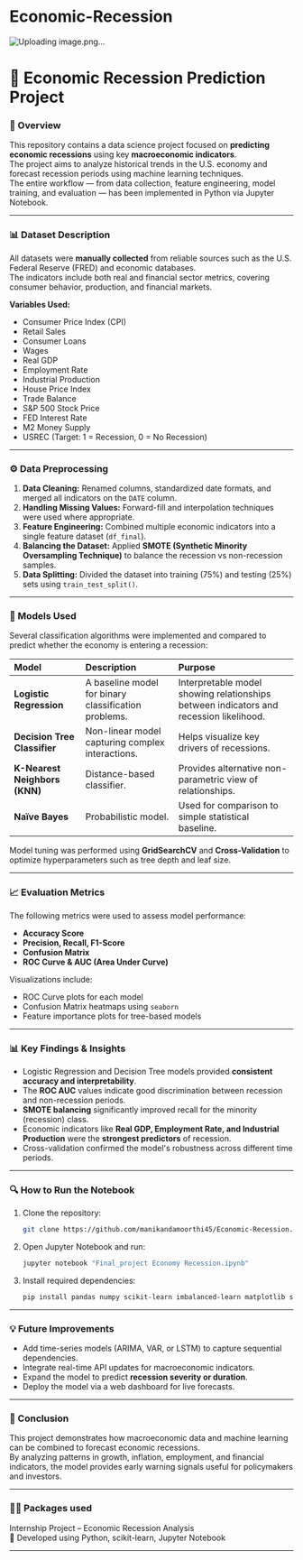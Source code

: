 # Economic-Recession
![Uploading image.png…]()


# 🏦 Economic Recession Prediction Project

### 📘 Overview
This repository contains a data science project focused on **predicting economic recessions** using key **macroeconomic indicators**.  
The project aims to analyze historical trends in the U.S. economy and forecast recession periods using machine learning techniques.  
The entire workflow — from data collection, feature engineering, model training, and evaluation — has been implemented in Python via Jupyter Notebook.

---

### 📊 Dataset Description
All datasets were **manually collected** from reliable sources such as the U.S. Federal Reserve (FRED) and economic databases.  
The indicators include both real and financial sector metrics, covering consumer behavior, production, and financial markets.

**Variables Used:**
- Consumer Price Index (CPI)
- Retail Sales
- Consumer Loans
- Wages
- Real GDP
- Employment Rate
- Industrial Production
- House Price Index
- Trade Balance
- S&P 500 Stock Price
- FED Interest Rate
- M2 Money Supply
- USREC (Target: 1 = Recession, 0 = No Recession)

---

### ⚙️ Data Preprocessing
1. **Data Cleaning:** Renamed columns, standardized date formats, and merged all indicators on the `DATE` column.  
2. **Handling Missing Values:** Forward-fill and interpolation techniques were used where appropriate.  
3. **Feature Engineering:** Combined multiple economic indicators into a single feature dataset (`df_final`).  
4. **Balancing the Dataset:** Applied **SMOTE (Synthetic Minority Oversampling Technique)** to balance the recession vs non-recession samples.  
5. **Data Splitting:** Divided the dataset into training (75%) and testing (25%) sets using `train_test_split()`.

---

### 🤖 Models Used
Several classification algorithms were implemented and compared to predict whether the economy is entering a recession:

| Model | Description | Purpose |
|:------|:-------------|:--------|
| **Logistic Regression** | A baseline model for binary classification problems. | Interpretable model showing relationships between indicators and recession likelihood. |
| **Decision Tree Classifier** | Non-linear model capturing complex interactions. | Helps visualize key drivers of recessions. |
| **K-Nearest Neighbors (KNN)** | Distance-based classifier. | Provides alternative non-parametric view of relationships. |
| **Naïve Bayes** | Probabilistic model. | Used for comparison to simple statistical baseline. |

Model tuning was performed using **GridSearchCV** and **Cross-Validation** to optimize hyperparameters such as tree depth and leaf size.

---

### 📈 Evaluation Metrics
The following metrics were used to assess model performance:

- **Accuracy Score**
- **Precision, Recall, F1-Score**
- **Confusion Matrix**
- **ROC Curve & AUC (Area Under Curve)**

Visualizations include:
- ROC Curve plots for each model  
- Confusion Matrix heatmaps using `seaborn`  
- Feature importance plots for tree-based models

---

### 📊 Key Findings & Insights
- Logistic Regression and Decision Tree models provided **consistent accuracy and interpretability**.  
- The **ROC AUC** values indicate good discrimination between recession and non-recession periods.  
- **SMOTE balancing** significantly improved recall for the minority (recession) class.  
- Economic indicators like **Real GDP, Employment Rate, and Industrial Production** were the **strongest predictors** of recession.  
- Cross-validation confirmed the model's robustness across different time periods.



---

### 🔍 How to Run the Notebook
1. Clone the repository:
   ```bash
   git clone https://github.com/manikandamoorthi45/Economic-Recession.git
   ```
2. Open Jupyter Notebook and run:
   ```bash
   jupyter notebook "Final_project Economy Recession.ipynb"
   ```
3. Install required dependencies:
   ```bash
   pip install pandas numpy scikit-learn imbalanced-learn matplotlib seaborn
   ```

---

### 💡 Future Improvements
- Add time-series models (ARIMA, VAR, or LSTM) to capture sequential dependencies.  
- Integrate real-time API updates for macroeconomic indicators.  
- Expand the model to predict **recession severity or duration**.  
- Deploy the model via a web dashboard for live forecasts.

---

### 📜 Conclusion
This project demonstrates how macroeconomic data and machine learning can be combined to forecast economic recessions.  
By analyzing patterns in growth, inflation, employment, and financial indicators, the model provides early warning signals useful for policymakers and investors.

---

### 👨‍💻 Packages used 
Internship Project – Economic Recession Analysis  
📍 Developed using Python, scikit-learn, Jupyter Notebook

---

